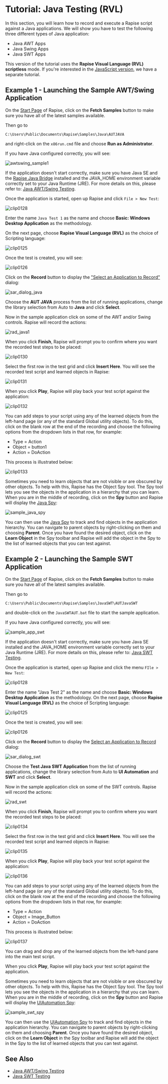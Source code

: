# Tutorial: Java Testing (RVL)

In this section, you will learn how to record and execute a Rapise script against a Java applications. We will show you have to test the following three different types of Java application:

- Java AWT Apps
- Java Swing Apps
- Java SWT Apps

This version of the tutorial uses the **Rapise Visual Language (RVL) scriptless** mode. If you're interested in the [JavaScript version](tutorial_java_using_javascript.md), we have a separate tutorial.

## Example 1 - Launching the Sample AWT/Swing Application

On the [Start Page](start_page.md) of Rapise, click on the **Fetch Samples** button to make sure you have all of the latest samples available.

Then go to

    C:\Users\Public\Documents\Rapise\Samples\Java\AUTJAVA

and right-click on the `x86run.cmd` file and choose **Run as Administrator**.

If you have Java configured correctly, you will see:

![awtswing_sample1](./img/autjava.png)

If the application doesn't start correctly, make sure you have Java SE and the [Rapise Java Bridge](java_awt_swing_testing.md) installed and the JAVA_HOME environment variable correctly set to your Java Runtime (JRE). For more details on this, please refer to: [Java AWT/Swing Testing](java_awt_swing_testing.md).

Once the application is started, open up Rapise and click `File > New Test`:

![clip0128](./img/tutorial_java_testing2.png)

Enter the name `Java Test 1` as the name and choose **Basic: Windows Desktop Application** as the methodology.

On the next page, choose **Rapise Visual Language (RVL)** as the choice of Scripting language:

![clip0125](./img/scripting_language_rvl.png)

Once the test is created, you will see:

![clip0126](./img/tutorial_java_testing4.png)

Click on the **Record** button to display the ["Select an Application to Record"](select_an_application_to_record_dialog.md) dialog:

![sar_dialog_java](./img/tutorial_java_testing5.png)

Choose the **AUT JAVA** process from the list of running applications, change the library selection from Auto to **Java** and click **Select**.

Now in the sample application click on some of the AWT and/or Swing controls. Rapise will record the actions:

![rad_java1](./img/tutorial_java_testing6.png)

When you click **Finish**, Rapise will prompt you to confirm where you want the recorded test steps to be placed:

![clip0130](./img/tutorial_java_testing7.png)

Select the first row in the test grid and click **Insert Here**. You will see the recorded test script and learned objects in Rapise:

![clip0131](./img/tutorial_java_testing8.png)

When you click **Play**, Rapise will play back your test script against the application:

![clip0132](./img/tutorial_java_testing9.png)

You can add steps to your script using any of the learned objects from the left-hand page (or any of the standard Global utility objects).
To do this, click on the blank row at the end of the recording and choose the following options from the dropdown lists in that row, for example:

- Type = Action
- Object = button1
- Action = DoAction

This process is illustrated below:

![clip0133](./img/tutorial_java_testing10.png)

Sometimes you need to learn objects that are not visible or are obscured by other objects. To help with this, Rapise has the Object Spy tool. The Spy tool lets you see the objects in the application in a hierarchy that you can learn. When you are in the middle of recording, click on the **Spy** button and Rapise will display the [Java Spy](object_spy_java.md):

![sample_java_spy](./img/tutorial_java_testing11.png)

You can then use the [Java Spy](object_spy_java.md) to track and find objects in the application hierarchy. You can navigate to parent objects by right-clicking on them and choosing **Parent**. Once you have found the desired object, click on the **Learn Object** in the Spy toolbar and Rapise will add the object in the Spy to the list of learned objects that you can test against.

## Example 2 - Launching the Sample SWT Application

On the [Start Page](start_page.md) of Rapise, click on the **Fetch Samples** button to make sure you have all of the latest samples available.

Then go to

    C:\Users\Public\Documents\Rapise\Samples\JavaSWT\AUTJavaSWT

and double-click on the `JavaSWTAUT.bat` file to start the sample application.

If you have Java configured correctly, you will see:

![sample_app_swt](./img/tutorial_java_testing12.png)

If the application doesn't start correctly, make sure you have Java SE installed and the JAVA_HOME environment variable correctly set to your Java Runtime (JRE). For more details on this, please refer to: [Java SWT Testing](java_swt.md).

Once the application is started, open up Rapise and click the menu `FIle > New Test`:

![clip0128](./img/tutorial_java_testing2.png)

Enter the name "Java Test 2" as the name and choose **Basic: Windows Desktop Application** as the methodology.
On the next page, choose **Rapise Visual Language (RVL)** as the choice of Scripting language:

![clip0125](./img/scripting_language_rvl.png)

Once the test is created, you will see:

![clip0126](./img/tutorial_java_testing4.png)

Click on the **Record** button to display the [Select an Application to Record](select_an_application_to_record_dialog.md) dialog:

![sar_dialog_swt](./img/tutorial_java_testing13.png)

Choose the **Test Java SWT Application** from the list of running applications, change the library selection from Auto to **UI Automation** and **SWT** and click **Select**.

Now in the sample application click on some of the SWT controls. Rapise will record the actions:

![rad_swt](./img/tutorial_java_testing14.png)

When you click **Finish**, Rapise will prompt you to confirm where you want the recorded test steps to be placed:

![clip0134](./img/tutorial_java_testing7.png)

Select the first row in the test grid and click **Insert Here**. You will see the recorded test script and learned objects in Rapise:

![clip0135](./img/tutorial_java_testing16.png)

When you click **Play**, Rapise will play back your test script against the application:

![clip0136](./img/tutorial_java_testing17.png)

You can add steps to your script using any of the learned objects from the left-hand page (or any of the standard Global utility objects).
To do this, click on the blank row at the end of the recording and choose the following options from the dropdown lists in that row, for example:

- Type = Action
- Object = Image_Button
- Action = DoAction

This process is illustrated below:

![clip0137](./img/tutorial_java_testing18.png)

You can drag and drop any of the learned objects from the left-hand pane into the main test script.

When you click **Play**, Rapise will play back your test script against the application.

Sometimes you need to learn objects that are not visible or are obscured by other objects. To help with this, Rapise has the Object Spy tool. The Spy tool lets you see the objects in the application in a hierarchy that you can learn. When you are in the middle of recording, click on the **Spy** button and Rapise will display the [UIAutomation Spy](object_spy_uiautomation.md):

![sample_swt_spy](./img/tutorial_java_testing20.png)

You can then use the [UIAutomation Spy](object_spy_uiautomation.md) to track and find objects in the application hierarchy. You can navigate to parent objects by right-clicking on them and choosing **Parent**. Once you have found the desired object, click on the **Learn Object** in the Spy toolbar and Rapise will add the object in the Spy to the list of learned objects that you can test against.

## See Also

- [Java AWT/Swing Testing](java_awt_swing_testing.md)
- [Java SWT Testing](java_swt.md)
